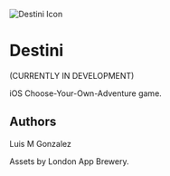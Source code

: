 ![Destini Icon](https://dl.dropboxusercontent.com/s/k9z9gq465z6npxl/Destini%20Icon-60%402x.png?dl=0)

# Destini

(CURRENTLY IN DEVELOPMENT)

iOS Choose-Your-Own-Adventure game.

## Authors

Luis M Gonzalez

Assets by London App Brewery.
